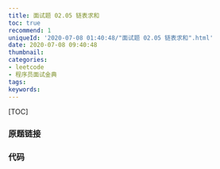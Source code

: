 ```yaml
---
title: 面试题 02.05 链表求和
toc: true
recommend: 1
uniqueId: '2020-07-08 01:40:48/"面试题 02.05 链表求和".html'
date: 2020-07-08 09:40:48
thumbnail:
categories:
- leetcode
- 程序员面试金典
tags:
keywords:
---
```


[TOC]

<!--more-->

### 原题链接



### 代码

```python

```

